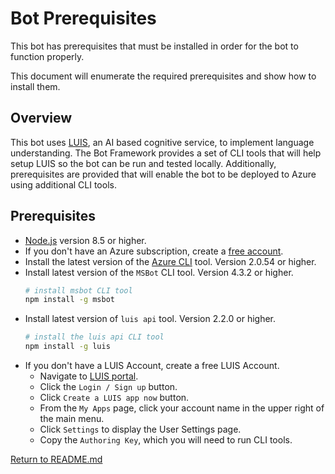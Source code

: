 # Bot Prerequisites
This bot has prerequisites that must be installed in order for the bot to function properly.

This document will enumerate the required prerequisites and show how to install them.

## Overview
This bot uses [LUIS][1], an AI based cognitive service, to implement language understanding.  The Bot Framework provides a set of CLI tools that will help setup LUIS so the bot can be run and tested locally.  Additionally, prerequisites are provided that will enable the bot to be deployed to Azure using additional CLI tools.

## Prerequisites
- [Node.js][4] version 8.5 or higher.
- If you don't have an Azure subscription, create a [free account][5].
- Install the latest version of the [Azure CLI][6] tool. Version 2.0.54 or higher.
- Install latest version of the `MSBot` CLI tool. Version 4.3.2 or higher.
    ```bash
    # install msbot CLI tool
    npm install -g msbot
    ```
- Install latest version of `luis api` tool.  Version 2.2.0 or higher.
    ```bash
    # install the luis api CLI tool
    npm install -g luis
    ```
- If you don't have a LUIS Account, create a free LUIS Account.
    - Navigate to [LUIS portal][1].
    - Click the `Login / Sign up` button.
    - Click `Create a LUIS app now` button.
    - From the `My Apps` page, click your account name in the upper right of the main menu.
    - Click `Settings` to display the User Settings page.
    - Copy the `Authoring Key`, which you will need to run CLI tools.

[Return to README.md][3]


[1]: https://www.luis.ai
[3]: ./README.md
[4]: https://nodejs.org
[5]: https://azure.microsoft.com/free/
[6]: https://docs.microsoft.com/cli/azure/install-azure-cli?view=azure-cli-latest
